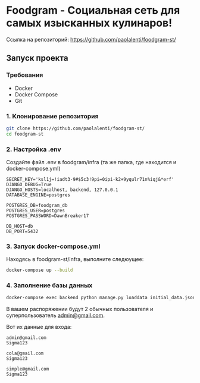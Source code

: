 # Foodgram - Социальная сеть для самых изысканных кулинаров!

Ссылка на репозиторий: https://github.com/paolalenti/foodgram-st/

## Запуск проекта

### Требования

- Docker
- Docker Compose
- Git

### 1. Клонирование репозитория

```bash
git clone https://github.com/paolalenti/foodgram-st/
cd foodgram-st
```

### 2. Настройка .env

Создайте файл .env в foodgram/infra (та же папка, где находится и 
docker-compose.yml)

```
SECRET_KEY='ksl1j=!iadt3-9#$5c3!9pi=0ipi-k2+9yqulr71n%iqj&*erf'
DJANGO_DEBUG=True
DJANGO_HOSTS=localhost, backend, 127.0.0.1
DATABASE_ENGINE=postgres

POSTGRES_DB=foodgram_db
POSTGRES_USER=postgres
POSTGRES_PASSWORD=DawnBreaker17

DB_HOST=db
DB_PORT=5432
```

### 3. Запуск docker-compose.yml

Находясь в foodgram-st/infra, выполните следюущее:
```bash
docker-compose up --build
```

### 4. Заполнение базы данных
```bash
docker-compose exec backend python manage.py loaddata initial_data.json
```

В вашем распоряжении будут 2 обычных пользователя и суперпользователь 
admin@gmail.com.

Вот их данные для входа:
```
admin@gmail.com
Sigma123

cola@gmail.com
Sigma123

simple@gmail.com
Sigma123
```